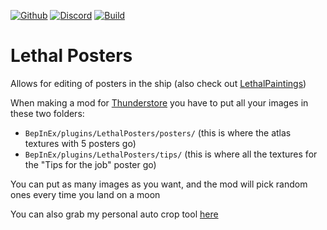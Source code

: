 [![Github](https://img.shields.io/badge/dynamic/json?url=https%3A%2F%2Fapi.github.com%2Frepos%2Ffemboytv%2FLC_LethalPosters&query=%24.stargazers_count&suffix=%20stars&style=for-the-badge&logo=github&logoColor=FFFFFF&label=%20&labelColor=121212&color=44cc11)](https://github.com/femboytv/LC_LethalPosters)
[![Discord](https://img.shields.io/discord/1038789193113014333?style=for-the-badge&logo=discord&logoColor=%235865F2&label=%20&labelColor=%23121212&color=%235865F2)](https://discord.gg/VFRHNGrydD)
[![Build](https://img.shields.io/github/actions/workflow/status/femboytv/LC_LethalPosters/build.yml?style=for-the-badge&labelColor=%23121212)](https://github.com/femboytv/LC_LethalPosters/actions/workflows/build.yml)

# Lethal Posters
Allows for editing of posters in the ship (also check out [LethalPaintings](https://thunderstore.io/c/lethal-company/p/femboytv/LethalPaintings/))

When making a mod for [Thunderstore](https://thunderstore.io/) you have to put all your images in these two folders:
- `BepInEx/plugins/LethalPosters/posters/` (this is where the atlas textures with 5 posters go)
- `BepInEx/plugins/LethalPosters/tips/` (this is where all the textures for the "Tips for the job" poster go)

You can put as many images as you want, and the mod will pick random ones every time you land on a moon

You can also grab my personal auto crop tool [here](https://github.com/Atakku/lpg)
